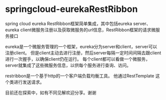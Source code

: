 # springcloud-eurekaRestRibbon
spring cloud eureka RestRibbon框架简单集成，其中包括eureka server、eureka client微服务注册以及获取微服务的url信息，RestRibbon框架的请求微服务接口

eureka是一个微服务管理的一个框架，eureka分为server和client，server可以注册client。
但是client主动去进行注册，然后server每隔一定时间间隔去跟client进行一次握手，以确保client仍在运行。
每个client都可以看做一个微服务，server就集成了这些微服务信息，以供每个服务进行查询、访问。

restribbon是一个基于http的一个客户端负载均衡工具。
他通过RestTemplate 这个类进行发送请求。

目前还在探索中，如有不同见解欢迎分享。谢谢
